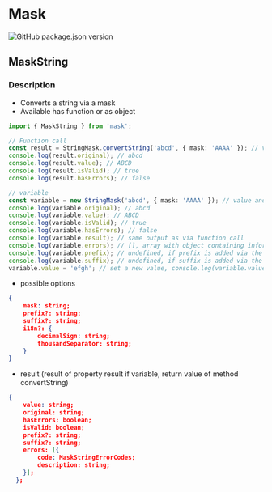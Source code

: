 # Mask

![GitHub package.json version](https://img.shields.io/github/package-json/v/mwsolutions/mask)

## MaskString

### Description

- Converts a string via a mask
- Available has function or as object

```ts
import { MaskString } from 'mask';

// Function call
const result = StringMask.convertString('abcd', { mask: 'AAAA' }); // value and object with options
console.log(result.original); // abcd
console.log(result.value); // ABCD
console.log(result.isValid); // true
console.log(result.hasErrors); // false

// variable
const variable = new StringMask('abcd', { mask: 'AAAA' }); // value and object with options,
console.log(variable.original); // abcd
console.log(variable.value); // ABCD
console.log(variable.isValid); // true
console.log(variable.hasErrors); // false
console.log(variable.result); // same output as via function call
console.log(variable.errors); // [], array with object containing information about errors during conversion
console.log(variable.prefix); // undefined, if prefix is added via the options, this property contains the prefix
console.log(variable.suffix); // undefined, if suffix is added via the options, this property contains the suffix
variable.value = 'efgh'; // set a new value, console.log(variable.value) -> EFGH
```

- possible options

```json
{
    mask: string;
    prefix?: string;
    suffix?: string;
    i18n?: {
        decimalSign: string;
        thousandSeparator: string;
    }
}
```

- result (result of property result if variable, return value of method convertString)

```json
{
    value: string;
    original: string;
    hasErrors: boolean;
    isValid: boolean;
    prefix?: string;
    suffix?: string;
    errors: [{
        code: MaskStringErrorCodes;
        description: string;
    }];
  };
```
